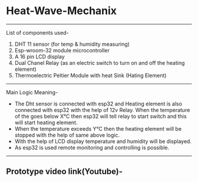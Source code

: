 # Heat-Wave-Mechanix
--------------------
List of components used-
1. DHT 11 sensor (for temp & humidity measuring)
2. Esp-wroom-32 module microcontroller
3. A 16 pin LCD display
4. Dual Chanel Relay (as an electric switch to turn on and off the heating element)
5. Thermoelectric Peltier Module with heat Sink (Hating Element)
--------------------
Main Logic Meaning-
- The Dht sensor is connected with esp32 and Heating element is also connected with esp32 with the help of 12v Relay. When the temperature of the goes below X°C then esp32 will tell relay to start switch and this will start heating element.
- When the temperature exceeds Y°C then the heating element will be stopped with the help of same above logic.
- With the help of LCD display temperature and humidity will be displayed.
- As esp32 is used remote monitoring and controlling is possible.
--------------------
Prototype video link(Youtube)- 
--------------------
